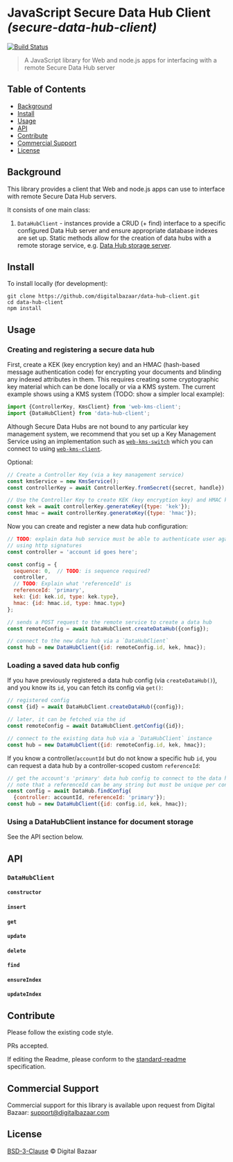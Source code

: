 # JavaScript Secure Data Hub Client _(secure-data-hub-client)_

[![Build Status](https://travis-ci.org/digitalbazaar/data-hub-client.png?branch=master)](https://travis-ci.org/digitalbazaar/data-hub-client)

> A JavaScript library for Web and node.js apps for interfacing with a remote
> Secure Data Hub server

## Table of Contents

- [Background](#background)
- [Install](#install)
- [Usage](#usage)
- [API](#api)
- [Contribute](#contribute)
- [Commercial Support](#commercial-support)
- [License](#license)

## Background

This library provides a client that Web and node.js apps can use to interface
with remote Secure Data Hub servers.

It consists of one main class:

1. `DataHubClient` - instances provide a CRUD (+ find) interface to a specific
  configured Data Hub server and ensure appropriate database indexes are
  set up. Static methods allow for the creation of data hubs with a remote
  storage service, e.g.
    [Data Hub storage server](https://github.com/digitalbazaar/bedrock-data-hub-storage).

## Install

To install locally (for development):

```
git clone https://github.com/digitalbazaar/data-hub-client.git
cd data-hub-client
npm install
```

## Usage

### Creating and registering a secure data hub

First, create a KEK (key encryption key) and an HMAC (hash-based message
authentication code) for encrypting your documents and blinding any indexed
attributes in them. This requires creating some cryptographic key material
which can be done locally or via a KMS system. The current example shows using
a KMS system (TODO: show a simpler local example):

```js
import {ControllerKey, KmsClient} from 'web-kms-client';
import {DataHubClient} from 'data-hub-client';

```
Although Secure Data Hubs are not bound to any particular key management system,
we recommend that you set up a Key Management Service using an implementation
such as [`web-kms-switch`](https://github.com/digitalbazaar/web-kms-switch)
which you can connect to using
[`web-kms-client`](https://github.com/digitalbazaar/web-kms-client).

Optional:

```js
// Create a Controller Key (via a key management service)
const kmsService = new KmsService();
const controllerKey = await ControllerKey.fromSecret({secret, handle});

// Use the Controller Key to create KEK (key encryption key) and HMAC keys
const kek = await controllerKey.generateKey({type: 'kek'});
const hmac = await controllerKey.generateKey({type: 'hmac'});
```

Now you can create and register a new data hub configuration:

```js
// TODO: explain data hub service must be able to authenticate user against this
// using http signatures
const controller = 'account id goes here';

const config = {
  sequence: 0,  // TODO: is sequence required?
  controller,
  // TODO: Explain what 'referenceId' is
  referenceId: 'primary',
  kek: {id: kek.id, type: kek.type},
  hmac: {id: hmac.id, type: hmac.type}
};

// sends a POST request to the remote service to create a data hub
const remoteConfig = await DataHubClient.createDataHub({config});

// connect to the new data hub via a `DataHubClient`
const hub = new DataHubClient({id: remoteConfig.id, kek, hmac});
```

### Loading a saved data hub config

If you have previously registered a data hub config (via `createDataHub()`),
and you know its `id`, you can fetch its config via `get()`:

```js
// registered config
const {id} = await DataHubClient.createDataHub({config});

// later, it can be fetched via the id
const remoteConfig = await DataHubClient.getConfig({id});

// connect to the existing data hub via a `DataHubClient` instance
const hub = new DataHubClient({id: remoteConfig.id, kek, hmac});
```

If you know a controller/`accountId` but do not know a specific hub `id`, you
can request a data hub by a controller-scoped custom `referenceId`:

```js
// get the account's 'primary' data hub config to connect to the data hub
// note that a referenceId can be any string but must be unique per controller
const config = await DataHub.findConfig(
  {controller: accountId, referenceId: 'primary'});
const hub = new DataHubClient({id: config.id, kek, hmac});
```

### Using a DataHubClient instance for document storage

See the API section below.

## API

### `DataHubClient`

#### `constructor`

#### `insert`

#### `get`

#### `update`

#### `delete`

#### `find`

#### `ensureIndex`

#### `updateIndex`

## Contribute

Please follow the existing code style.

PRs accepted.

If editing the Readme, please conform to the
[standard-readme](https://github.com/RichardLitt/standard-readme) specification.

## Commercial Support

Commercial support for this library is available upon request from
Digital Bazaar: support@digitalbazaar.com

## License

[BSD-3-Clause](LICENSE.md) © Digital Bazaar
